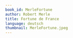 ```yaml
---
book_id: MerleFortune
author: Robert Merle
title: Fortune de France
language: deutsch
thumbnail: MerleFortune.jpeg
---
```

